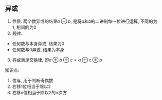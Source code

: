 ## 异或
1. 性质: 两个数异或的结果$a \oplus b$, 是将$a$和$b$的二进制每一位进行运算, 不同的为1, 相同的为0
2. 规律:
- 任何数与本身异或, 结果为0
- 任何数与0异或, 结果为本身
3. 异或满足交换律, 即$a \oplus b \oplus c = a \oplus c \oplus b$



知识点:
1. 位与, 用于判断奇偶数
2. 右移1位相当于除以2
3. 右移n位相当于除以2的n次方